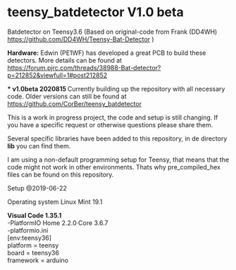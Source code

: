 # teensy_batdetector V1.0 beta
Batdetector on Teensy3.6 (Based on original-code from Frank (DD4WH)
https://github.com/DD4WH/Teensy-Bat-Detector )

<b>Hardware:</b>
Edwin (PE1WF) has developed a great PCB to build these detectors. More details can be found at https://forum.pjrc.com/threads/38988-Bat-detector?p=212852&viewfull=1#post212852 

<b>* v1.0beta 2020815 </b>
Currently building up the repository with all necessary code. Older versions can still be found at https://github.com/CorBer/teensy_batdetector

This is a work in progress project, the code and setup is still changing. If you have a specific request or otherwise questions please share them. 

Several specific libraries have been added to this repository, in de directory <b>lib</b> you can find them.

I am using a non-default programming setup for Teensy, that means that the code might not work in other environments. Thats why pre_compiled_hex files can be found on this repository.

Setup @2019-06-22

Operating system Linux Mint 19.1

<b>Visual Code 1.35.1</b><br>
-PlatformIO Home 2.2.0·Core 3.6.7<br>
-platformio.ini<br>
  [env:teensy36]<br>
  platform = teensy<br>
  board = teensy36<br>
  framework = arduino<br>

